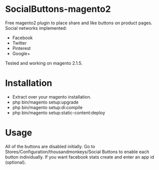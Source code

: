# SocialButtons-magento2
Free magento2 plugin to place share and like buttons on product pages. Social networks implemented:
- Facebook
- Twitter
- Pinterest
- Google+

Tested and working on magento 2.1.5.

# Installation
- Extract over your magento installation.
- php bin/magento setup:upgrade
- php bin/magento setup:di:compile
- php bin/magento setup:static-content:deploy

# Usage
All of the buttons are disabled initially. Go to Stores/Configuration/thousandmonkeys/Social Buttons to enable each button individually. If you want facebook stats create and enter an app id (optional).

